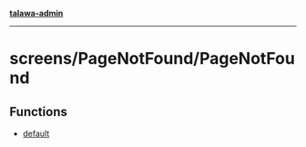 [**talawa-admin**](../../../README.md)

***

# screens/PageNotFound/PageNotFound

## Functions

- [default](functions/default.md)
